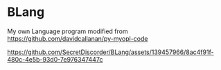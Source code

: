 # BLang
My own Language program modified from https://github.com/davidcallanan/py-myopl-code




https://github.com/SecretDiscorder/BLang/assets/139457966/8ac4f91f-480c-4e5b-93d0-7e976347447c

